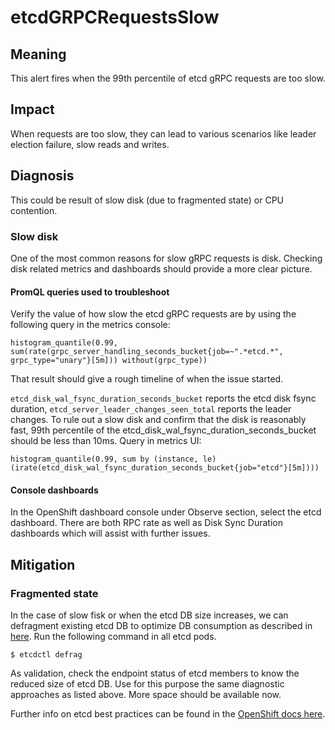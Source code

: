 # etcdGRPCRequestsSlow

## Meaning

This alert fires when the 99th percentile of etcd gRPC requests are too slow.

## Impact

When requests are too slow, they can lead to various scenarios like leader
election failure, slow reads and writes.

## Diagnosis

This could be result of slow disk (due to fragmented state) or CPU contention.

### Slow disk

One of the most common reasons for slow gRPC requests is disk. Checking disk
related metrics and dashboards should provide a more clear picture.

#### PromQL queries used to troubleshoot

Verify the value of how slow the etcd gRPC requests are by using the following
query in the metrics console:

```console
histogram_quantile(0.99, sum(rate(grpc_server_handling_seconds_bucket{job=~".*etcd.*", grpc_type="unary"}[5m])) without(grpc_type))
```
That result should give a rough timeline of when the issue started.

`etcd_disk_wal_fsync_duration_seconds_bucket` reports the etcd disk fsync
duration, `etcd_server_leader_changes_seen_total` reports the leader changes. To
rule out a slow disk and confirm that the disk is reasonably fast, 99th
percentile of the etcd_disk_wal_fsync_duration_seconds_bucket should be less
than 10ms. Query in metrics UI:

```console
histogram_quantile(0.99, sum by (instance, le) (irate(etcd_disk_wal_fsync_duration_seconds_bucket{job="etcd"}[5m])))
```
#### Console dashboards

In the OpenShift dashboard console under Observe section, select the etcd
dashboard. There are both RPC rate as well as Disk Sync Duration dashboards
which will assist with further issues.


## Mitigation

### Fragmented state

In the case of slow fisk or when the etcd DB size increases, we can defragment
existing etcd DB to optimize DB consumption as described in
[here][etcdDefragmentation]. Run the following command in all etcd pods.

```console
$ etcdctl defrag
```

As validation, check the endpoint status of etcd members to know the reduced
size of etcd DB. Use for this purpose the same diagnostic approaches as listed
above. More space should be available now.

Further info on etcd best practices can be found in the [OpenShift docs
here][etcdPractices].

[etcdDefragmentation]: https://etcd.io/docs/v3.4.0/op-guide/maintenance/
[etcdPractices]: https://docs.openshift.com/container-platform/4.7/scalability_and_performance/recommended-host-practices.html#recommended-etcd-practices_
